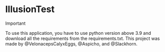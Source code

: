 # IllusionTest
> [!IMPORTANT]
> To use this application, you have to use python version above 3.9 and download all the requirements from the requirements.txt. 
This project was made by @VelonacepsCalyxEggs, @Aspicho, and @Slackhorn.
